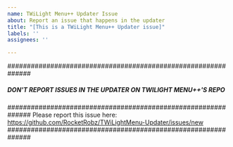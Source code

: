 ```yaml
---
name: TWiLight Menu++ Updater Issue
about: Report an issue that happens in the updater
title: "[This is a TWiLight Menu++ Updater issue]"
labels: ''
assignees: ''

---
```


##############################################################
#####  DON'T REPORT ISSUES IN THE UPDATER ON TWILIGHT MENU++'S REPO  #####
##############################################################
Please report this issue here: https://github.com/RocketRobz/TWiLightMenu-Updater/issues/new
##############################################################
